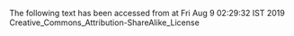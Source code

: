 The following text has been accessed from at Fri Aug 9 02:29:32 IST 2019
Creative_Commons_Attribution-ShareAlike_License
